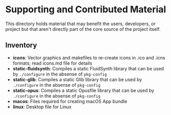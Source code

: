 # Supporting and Contributed Material

This directory holds material that may benefit the users, developers, or
project but that aren't directly part of the core source of the project
itself.

## Inventory

- **icons**: Vector graphics and makefiles to re-create icons in .ico
  and .icns formats; read icons.md file for details
- **static-fluidsynth**: Compiles a static FluidSynth library that can
  be used by `./configure` in the absense of `pkg-config`
- **static-glib**: Compiles a static Glib library that can be used by
 `./configure` in the absense of `pkg-config`
- **static-opus**: Compiles a static Opusfile library that can be used
  by `./configure` in the absense of `pkg-config`
- **macos**: Files required for creating macOS App bundle
- **linux**: Desktop file for Linux

